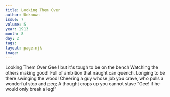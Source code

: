 ```yaml
---
title: Looking Them Over
author: Unknown
issue: 7
volume: 5
year: 1913
month: 8
day: 2
tags:
layout: page.njk
image:
---
```

Looking Them Over   Gee ! but it's tough to be on the bench   Watching the others making good!   Full of ambition that naught can quench.   Longing to be there swinging the wood!    Cheering a guy whose job you crave, who pulls a wonderful stop and peg;   A thought crops up you cannot stave "Gee! if he would only break a leg!”   

